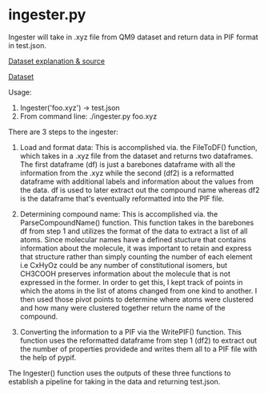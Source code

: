 # ingester.py

Ingester will take in .xyz file from QM9 dataset and return data in PIF format in test.json.

[Dataset explanation & source](https://www.nature.com/articles/sdata201422)

[Dataset](https://figshare.com/articles/Data_for_6095_constitutional_isomers_of_C7H10O2/1057646)

Usage: 
1. Ingester('foo.xyz') -> test.json
2. From command line: ./ingester.py foo.xyz 

There are 3 steps to the ingester:
1. Load and format data: This is accomplished via. the FileToDF() function, which takes in a .xyz file from the dataset and returns two dataframes. The first dataframe (df) is just a barebones dataframe with all the information from the .xyz while the second (df2) is a reformatted dataframe with additional labels and information about the values from the data. df is used to later extract out the compound name whereas df2 is the dataframe that's eventually reformatted into the PIF file. 

2. Determining compound name: This is accomplished via. the ParseCompoundName()
function. This function takes in the barebones df from step 1 and utilizes the format of the data to extract a list of all atoms. Since molecular names have a defined stucture that contains information about the molecule, it was important to retain and express that structure rather than simply counting the number of each element i.e CxHyOz could be any number of constitutional isomers, but CH3COOH preserves information about the molecule that is not expressed in the former. In order to get this, I kept track of points in which the atoms in the list of atoms changed from one kind to another. I then used those pivot points to determine where atoms were clustered and how many were clustered together return the name of the compound.

3. Converting the information to a PIF via the WritePIF() function. This function uses the reformatted dataframe from step 1 (df2) to extract out the number of properties providede and writes them all to a PIF file with the help of pypif.

The Ingester() function uses the outputs of these three functions to establish a pipeline for taking in the data and returning test.json. 
